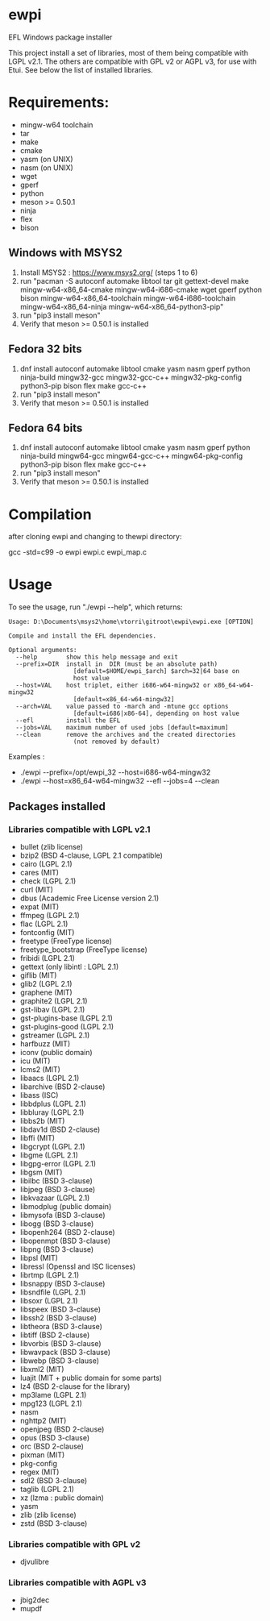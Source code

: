 # ewpi
EFL Windows package installer

This project install a set of libraries, most of them being compatible
with LGPL v2.1. The others are compatible with GPL v2 or AGPL v3, for use
with Etui. See below the list of installed libraries.

# Requirements:
 * mingw-w64 toolchain
 * tar
 * make
 * cmake
 * yasm (on UNIX)
 * nasm (on UNIX)
 * wget
 * gperf
 * python
 * meson >= 0.50.1
 * ninja
 * flex
 * bison

## Windows with MSYS2

1. Install MSYS2 : https://www.msys2.org/ (steps 1 to 6)
2. run "pacman -S autoconf automake libtool tar git gettext-devel make mingw-w64-x86_64-cmake mingw-w64-i686-cmake wget gperf python bison mingw-w64-x86_64-toolchain mingw-w64-i686-toolchain mingw-w64-x86_64-ninja mingw-w64-x86_64-python3-pip"
3. run "pip3 install meson"
4. Verify that meson >= 0.50.1 is installed

## Fedora 32 bits

1. dnf install autoconf automake libtool cmake yasm nasm gperf python ninja-build mingw32-gcc mingw32-gcc-c++ mingw32-pkg-config python3-pip bison flex make gcc-c++
2. run "pip3 install meson"
3. Verify that meson >= 0.50.1 is installed

## Fedora 64 bits

1. dnf install autoconf automake libtool cmake yasm nasm gperf python ninja-build mingw64-gcc mingw64-gcc-c++ mingw64-pkg-config python3-pip bison flex make gcc-c++
2. run "pip3 install meson"
3. Verify that meson >= 0.50.1 is installed

# Compilation

after cloning ewpi and changing to thewpi directory:

gcc -std=c99 -o ewpi ewpi.c ewpi_map.c

# Usage

To see the usage, run "./ewpi --help", which returns:
```
Usage: D:\Documents\msys2\home\vtorri\gitroot\ewpi\ewpi.exe [OPTION]

Compile and install the EFL dependencies.

Optional arguments:
  --help        show this help message and exit
  --prefix=DIR  install in  DIR (must be an absolute path)
                  [default=$HOME/ewpi_$arch] $arch=32|64 base on
                  host value
  --host=VAL    host triplet, either i686-w64-mingw32 or x86_64-w64-mingw32
                  [default=x86_64-w64-mingw32]
  --arch=VAL    value passed to -march and -mtune gcc options
                  [default=i686|x86-64], depending on host value
  --efl         install the EFL
  --jobs=VAL    maximum number of used jobs [default=maximum]
  --clean       remove the archives and the created directories
                  (not removed by default)
```
Examples :

 * ./ewpi --prefix=/opt/ewpi_32 --host=i686-w64-mingw32
 * ./ewpi --host=x86_64-w64-mingw32 --efl --jobs=4 --clean

## Packages installed

### Libraries compatible with LGPL v2.1

 * bullet (zlib license)
 * bzip2 (BSD 4-clause, LGPL 2.1 compatible)
 * cairo (LGPL 2.1)
 * cares (MIT)
 * check (LGPL 2.1)
 * curl (MIT)
 * dbus (Academic Free License version 2.1)
 * expat (MIT)
 * ffmpeg (LGPL 2.1)
 * flac (LGPL 2.1)
 * fontconfig (MIT)
 * freetype (FreeType license)
 * freetype_bootstrap (FreeType license)
 * fribidi (LGPL 2.1)
 * gettext (only libintl : LGPL 2.1)
 * giflib (MIT)
 * glib2 (LGPL 2.1)
 * graphene (MIT)
 * graphite2 (LGPL 2.1)
 * gst-libav (LGPL 2.1)
 * gst-plugins-base (LGPL 2.1)
 * gst-plugins-good (LGPL 2.1)
 * gstreamer (LGPL 2.1)
 * harfbuzz (MIT)
 * iconv (public domain)
 * icu (MIT)
 * lcms2 (MIT)
 * libaacs (LGPL 2.1)
 * libarchive (BSD 2-clause)
 * libass (ISC)
 * libbdplus (LGPL 2.1)
 * libbluray (LGPL 2.1)
 * libbs2b (MIT)
 * libdav1d (BSD 2-clause)
 * libffi (MIT)
 * libgcrypt (LGPL 2.1)
 * libgme (LGPL 2.1)
 * libgpg-error (LGPL 2.1)
 * libgsm (MIT)
 * libilbc (BSD 3-clause)
 * libjpeg (BSD 3-clause)
 * libkvazaar (LGPL 2.1)
 * libmodplug (public domain)
 * libmysofa (BSD 3-clause)
 * libogg (BSD 3-clause)
 * libopenh264 (BSD 2-clause)
 * libopenmpt (BSD 3-clause)
 * libpng (BSD 3-clause)
 * libpsl (MIT)
 * libressl (Openssl and ISC licenses)
 * librtmp (LGPL 2.1)
 * libsnappy (BSD 3-clause)
 * libsndfile (LGPL 2.1)
 * libsoxr (LGPL 2.1)
 * libspeex (BSD 3-clause)
 * libssh2 (BSD 3-clause)
 * libtheora (BSD 3-clause)
 * libtiff (BSD 2-clause)
 * libvorbis (BSD 3-clause)
 * libwavpack (BSD 3-clause)
 * libwebp (BSD 3-clause)
 * libxml2 (MIT)
 * luajit (MIT + public domain for some parts)
 * lz4 (BSD 2-clause for the library)
 * mp3lame (LGPL 2.1)
 * mpg123 (LGPL 2.1)
 * nasm
 * nghttp2 (MIT)
 * openjpeg (BSD 2-clause)
 * opus (BSD 3-clause)
 * orc (BSD 2-clause)
 * pixman (MIT)
 * pkg-config
 * regex (MIT)
 * sdl2 (BSD 3-clause)
 * taglib (LGPL 2.1)
 * xz (lzma : public domain)
 * yasm
 * zlib (zlib license)
 * zstd (BSD 3-clause)

### Libraries compatible with GPL v2

 * djvulibre

### Libraries compatible with AGPL v3

 * jbig2dec
 * mupdf
